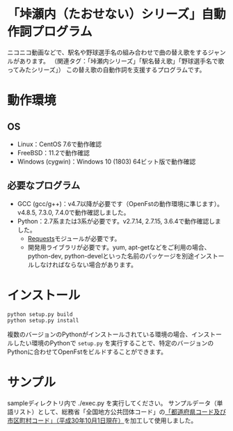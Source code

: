 # 「垰瀬内（たおせない）シリーズ」自動作詞プログラム
ニコニコ動画などで、駅名や野球選手名の組み合わせで曲の替え歌をするジャンルがあります。
（関連タグ：「垰瀬内シリーズ」「駅名替え歌」「野球選手名で歌ってみたシリーズ」）
この替え歌の自動作詞を支援するプログラムです。

# 動作環境
## OS
- Linux：CentOS 7.6で動作確認
- FreeBSD：11.2で動作確認
- Windows (cygwin)：Windows 10 (1803) 64ビット版で動作確認

## 必要なプログラム
- GCC (gcc/g++)：v4.7以降が必要です（OpenFstの動作環境に準じます）。v4.8.5, 7.3.0, 7.4.0で動作確認しました。
- Python：2.7系または3系が必要です。v2.7.14, 2.7.15, 3.6.4で動作確認しました。
  - [Requests](https://requests-docs-ja.readthedocs.io/en/latest/)モジュールが必要です。
  - 開発用ライブラリが必要です。yum, apt-getなどをご利用の場合、python-dev, python-develといった名前のパッケージを別途インストールしなければならない場合があります。

# インストール

```
python setup.py build
python setup.py install
```

複数のバージョンのPythonがインストールされている環境の場合、インストールしたい環境のPythonで ``setup.py`` を実行することで、特定のバージョンのPythonに合わせてOpenFstをビルドすることができます。

# サンプル
sampleディレクトリ内で ./exec.py を実行してください。
サンプルデータ（単語リスト）として、総務省「全国地方公共団体コード」の[「都道府県コード及び市区町村コード」（平成30年10月1日現在）](http://www.soumu.go.jp/denshijiti/code.html)を加工して使用しました。
